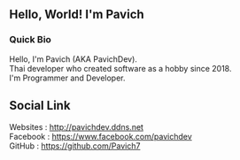 ## Hello, World! I'm Pavich
### Quick Bio
Hello, I'm Pavich (AKA PavichDev).\
Thai developer who created software as a hobby since 2018.\
I'm Programmer and Developer.
## Social Link
Websites : http://pavichdev.ddns.net \
Facebook : https://www.facebook.com/pavichdev \
GitHub : https://github.com/Pavich7

